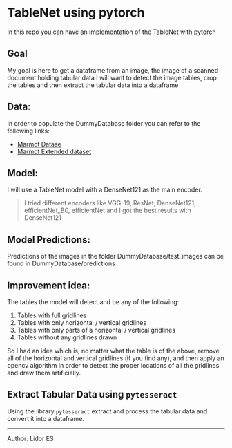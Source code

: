 # TableNet using pytorch

In this repo you can have an implementation of the TableNet with pytorch

## Goal

My goal is here to get a dataframe from an image, the image of a scanned document holding tabular data I will want to detect the image tables, crop the tables and then extract the tabular data into a dataframe

## Data:

In order to populate the DummyDatabase folder you can refer to the following links:
 - [Marmot Datase](https://www.icst.pku.edu.cn/cpdp/docs/20190424190300041510.zip)
 - [Marmot Extended dataset](https://drive.google.com/drive/folders/1QZiv5RKe3xlOBdTzuTVuYRxixemVIODp)

## Model:

I will use a TableNet model with a DenseNet121 as the main encoder.

> I tried different encoders like VGG-19, ResNet, DenseNet121, efficientNet_B0, efficientNet and I got the best results with DenseNet121

## Model Predictions:

Predictions of the images in the folder DummyDatabase/test_images can be found in DummyDatabase/predictions

## Improvement idea:

The tables the model will detect and be any of the following:
1) Tables with full gridlines
2) Tables with only horizontal / vertical gridlines
3) Tables with only parts of a horizontal / vertical gridlines
4) Tables without any gridlines drawn

So I had an idea which is, no matter what the table is of the above, remove all of the horizontal and vertical gridlines (if you find any), and then apply an opencv algorithm in order to detect the proper locations of all the gridlines and draw them artificially.

## Extract Tabular Data using `pytesseract`

Using the library `pytesseract` extract and process the tabular data and convert it into a dataframe.

_____________________________________________________________________________________________________________________________________

Author: Lidor ES

